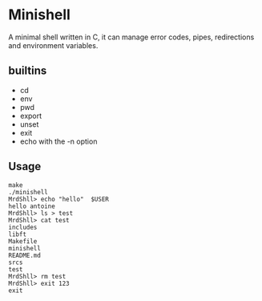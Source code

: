 # Minishell

A minimal shell written in C, it can manage error codes, pipes, redirections and environment variables.

## builtins
- cd
- env
- pwd
- export
- unset
- exit
- echo with the -n option

## Usage
```
make
./minishell 
MrdShll> echo "hello"  $USER
hello antoine
MrdShll> ls > test
MrdShll> cat test
includes
libft
Makefile
minishell
README.md
srcs
test
MrdShll> rm test
MrdShll> exit 123
exit
```
